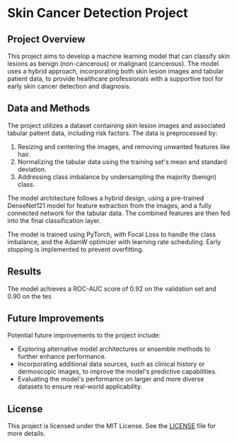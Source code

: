 # Skin Cancer Detection Project

## Project Overview
This project aims to develop a machine learning model that can classify skin lesions as benign (non-cancerous) or malignant (cancerous). The model uses a hybrid approach, incorporating both skin lesion images and tabular patient data, to provide healthcare professionals with a supportive tool for early skin cancer detection and diagnosis.

## Data and Methods
The project utilizes a dataset containing skin lesion images and associated tabular patient data, including risk factors. The data is preprocessed by:
1. Resizing and centering the images, and removing unwanted features like hair.
2. Normalizing the tabular data using the training set's mean and standard deviation.
3. Addressing class imbalance by undersampling the majority (benign) class.

The model architecture follows a hybrid design, using a pre-trained DenseNet121 model for feature extraction from the images, and a fully connected network for the tabular data. The combined features are then fed into the final classification layer.

The model is trained using PyTorch, with Focal Loss to handle the class imbalance, and the AdamW optimizer with learning rate scheduling. Early stopping is implemented to prevent overfitting.

## Results
The model achieves a ROC-AUC score of 0.92 on the validation set and 0.90 on the tes
## Future Improvements
Potential future improvements to the project include:
- Exploring alternative model architectures or ensemble methods to further enhance performance.
- Incorporating additional data sources, such as clinical history or dermoscopic images, to improve the model's predictive capabilities.
- Evaluating the model's performance on larger and more diverse datasets to ensure real-world applicability.

## License
This project is licensed under the MIT License. See the [LICENSE](LICENSE) file for more details.
